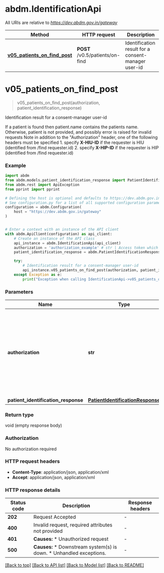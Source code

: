 # abdm.IdentificationApi

All URIs are relative to *https://dev.abdm.gov.in/gateway*

Method | HTTP request | Description
------------- | ------------- | -------------
[**v05_patients_on_find_post**](IdentificationApi.md#v05_patients_on_find_post) | **POST** /v0.5/patients/on-find | Identification result for a consent-manager user-id


# **v05_patients_on_find_post**
> v05_patients_on_find_post(authorization, patient_identification_response)

Identification result for a consent-manager user-id

If a patient is found then patient.name contains the patients name.  Otherwise, patient is not provided, and possibly error is raised for invalid requests Note in addition to the \"Authorization\" header, one of the following headers must be specified 1. specify **X-HIU-ID** if the requester is HIU (identified from /find requester.id) 2. specify **X-HIP-ID** if the requester is HIP (identified from /find requester.id) 

### Example


```python
import abdm
from abdm.models.patient_identification_response import PatientIdentificationResponse
from abdm.rest import ApiException
from pprint import pprint

# Defining the host is optional and defaults to https://dev.abdm.gov.in/gateway
# See configuration.py for a list of all supported configuration parameters.
configuration = abdm.Configuration(
    host = "https://dev.abdm.gov.in/gateway"
)


# Enter a context with an instance of the API client
with abdm.ApiClient(configuration) as api_client:
    # Create an instance of the API class
    api_instance = abdm.IdentificationApi(api_client)
    authorization = 'authorization_example' # str | Access token which was issued after successful login with gateway auth server, which will be sent by gateway to authenticate itself with API bridge.
    patient_identification_response = abdm.PatientIdentificationResponse() # PatientIdentificationResponse | 

    try:
        # Identification result for a consent-manager user-id
        api_instance.v05_patients_on_find_post(authorization, patient_identification_response)
    except Exception as e:
        print("Exception when calling IdentificationApi->v05_patients_on_find_post: %s\n" % e)
```



### Parameters


Name | Type | Description  | Notes
------------- | ------------- | ------------- | -------------
 **authorization** | **str**| Access token which was issued after successful login with gateway auth server, which will be sent by gateway to authenticate itself with API bridge. | 
 **patient_identification_response** | [**PatientIdentificationResponse**](PatientIdentificationResponse.md)|  | 

### Return type

void (empty response body)

### Authorization

No authorization required

### HTTP request headers

 - **Content-Type**: application/json, application/xml
 - **Accept**: application/json, application/xml

### HTTP response details

| Status code | Description | Response headers |
|-------------|-------------|------------------|
**202** | Request Accepted |  -  |
**400** | Invalid request, required attributes not provided  |  -  |
**401** | **Causes:**   * Unauthorized request  |  -  |
**500** | **Causes:**   * Downstream system(s) is down.   * Unhandled exceptions.  |  -  |

[[Back to top]](#) [[Back to API list]](../README.md#documentation-for-api-endpoints) [[Back to Model list]](../README.md#documentation-for-models) [[Back to README]](../README.md)

